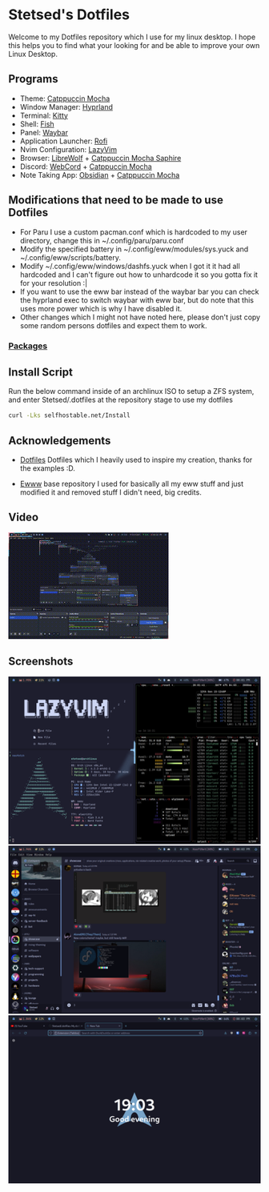 
# Stetsed's Dotfiles

Welcome to my Dotfiles repository which I use for my linux desktop. I hope this helps you to find what your looking for and be able to improve your own Linux Desktop.

## Programs

- Theme: [Catppuccin Mocha](https://github.com/catppuccin/catppuccin)
- Window Manager: [Hyprland](https://github.com/hyprwm/Hyprland)
- Terminal: [Kitty](https://github.com/kovidgoyal/kitty)
- Shell: [Fish](https://github.com/fish-shell/fish-shell)
- Panel: [Waybar](https://aur.archlinux.org/packages/waybar-hyprland-git)
- Application Launcher: [Rofi](https://github.com/davatorium/rofi)
- Nvim Configuration: [LazyVim](https://github.com/LazyVim/LazyVim)
- Browser: [LibreWolf](https://librewolf.net/) + [Catppuccin Mocha Saphire](https://github.com/catppuccin/firefox/releases/download/old/catppuccin_mocha_sapphire.xpi)
- Discord: [WebCord](https://github.com/SpacingBat3/WebCord) + [Catppuccin Mocha](https://github.com/catppuccin/discord)
- Note Taking App: [Obsidian](https://obsidian.md/) + [Catppuccin Mocha](https://github.com/catppuccin/obsidian)

## Modifications that need to be made to use Dotfiles

- For Paru I use a custom pacman.conf which is hardcoded to my user directory, change this in ~/.config/paru/paru.conf
- Modify the specified battery in ~/.config/eww/modules/sys.yuck and ~/.config/eww/scripts/battery.
- Modify ~/.config/eww/windows/dashfs.yuck when I got it it had all hardcoded and I can't figure out how to unhardcode it so you gotta fix it for your resolution :|
- If you want to use the eww bar instead of the waybar bar you can check the hyprland exec to switch waybar with eww bar, but do note that this uses more power which is why I have disabled it.
- Other changes which I might not have noted here, please don't just copy some random persons dotfiles and expect them to work.

### [Packages](https://github.com/Stetsed/.dotfiles/blob/main/.packages.list)

## Install Script

Run the below command inside of an archlinux ISO to setup a ZFS system, and enter Stetsed/.dotfiles at the repository stage to use my dotfiles

```bash
curl -Lks selfhostable.net/Install
```

## Acknowledgements

 - [Dotfiles](https://github.com/linuxmobile/hyprland-dots) Dotfiles which I heavily used to inspire my creation, thanks for the examples :D.

 - [Ewww](https://github.com/end-4/dots-hyprland) base repository I used for basically all my eww stuff and just modified it and removed stuff I didn't need, big credits.

## Video

![/.bin/show/video1.gif](/.bin/show/video1.gif)

## Screenshots
![/.bin/show/screenshot1.png](/.bin/show/screenshot1.png)
![/.bin/show/screenshot2.png](/.bin/show/screenshot2.png)
![/.bin/show/screenshot3.png](/.bin/show/screenshot3.png)
